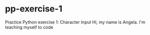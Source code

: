 # pp-exercise-1
Practice Python exercise 1: Character Input
Hi, my name is Angela. I'm teaching myself to code
